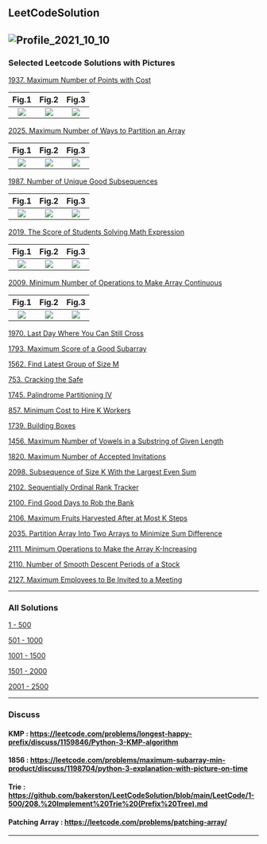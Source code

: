 ## LeetCodeSolution
![Profile_2021_10_10](https://github.com/bakerston/Leetcode-Solution/blob/main/IMG/lc_profile.PNG)
---
### Selected Leetcode Solutions with Pictures

[1937. Maximum Number of Points with Cost](https://leetcode.com/problems/maximum-number-of-points-with-cost/discuss/1344908/C%2B%2BJavaPython-3-DP-Explanation-with-pictures.)


Fig.1 |  Fig.2 |  Fig.3
:-------------------------:|:-------------------------: |:-------------------------:
![](https://github.com/bakerston/Leetcode-Solution/blob/main/IMG/readme/6d117416-9210-4f4a-a5e0-57ce6fe97f52_1626580904.2815344.png)  | ![](https://github.com/bakerston/Leetcode-Solution/blob/main/IMG/readme/045c5759-54ba-4189-8af4-9d8888fd8053_1626580896.5886753.png) | ![](https://github.com/bakerston/Leetcode-Solution/blob/main/IMG/readme/90ed4b4f-68d7-4990-860a-e7efb5030db7_1626580911.6756952.png)


[2025. Maximum Number of Ways to Partition an Array](https://leetcode.com/problems/maximum-number-of-ways-to-partition-an-array/discuss/1507271/pythoncpp-explanation-with-pictures-on)

Fig.1 |  Fig.2 |  Fig.3
:-------------------------:|:-------------------------: |:-------------------------:
![](https://github.com/bakerston/Leetcode-Solution/blob/main/IMG/readme/2025_1.png) | ![](https://github.com/bakerston/Leetcode-Solution/blob/main/IMG/readme/2025_2.png) | ![](https://github.com/bakerston/Leetcode-Solution/blob/main/IMG/readme/2025_3.png) 

[1987. Number of Unique Good Subsequences](https://leetcode.com/problems/number-of-unique-good-subsequences/discuss/1431885/python-explanation-with-pictures)

Fig.1 |  Fig.2 |  Fig.3
:-------------------------:|:-------------------------: |:-------------------------:
![](https://github.com/bakerston/Leetcode-Solution/blob/main/IMG/readme/f2ddaef1-c938-4219-92bb-e9a91eec0cac_1630209787.9875412.png) | ![](https://github.com/bakerston/Leetcode-Solution/blob/main/IMG/readme/752ce536-33b0-4368-b996-9646af0e1fb1_1630209791.2866592.png) | ![](https://github.com/bakerston/Leetcode-Solution/blob/main/IMG/readme/6a670b68-3248-452c-90c2-cc0cda27722e_1630209794.4180772.png) 

[2019. The Score of Students Solving Math Expression](https://leetcode.com/problems/the-score-of-students-solving-math-expression/discuss/1486306/pythonjava-explanation-with-pictures-dp)

Fig.1 |  Fig.2 |  Fig.3
:-------------------------:|:-------------------------: |:-------------------------:
![](https://github.com/bakerston/Leetcode-Solution/blob/main/IMG/readme/2019_1.png) | ![](https://github.com/bakerston/Leetcode-Solution/blob/main/IMG/readme/2019_2.png) | ![](https://github.com/bakerston/Leetcode-Solution/blob/main/IMG/readme/2019_3.png) 

[2009. Minimum Number of Operations to Make Array Continuous](https://leetcode.com/problems/minimum-number-of-operations-to-make-array-continuous/discuss/1470900/Python-Explanation-with-Pictures-Binary-Search)

Fig.1 |  Fig.2 |  Fig.3
:-------------------------:|:-------------------------: |:-------------------------:
![](https://github.com/bakerston/Leetcode-Solution/blob/main/IMG/readme/2009_1.png) | ![](https://github.com/bakerston/Leetcode-Solution/blob/main/IMG/readme/2009_2.png) | ![](https://github.com/bakerston/Leetcode-Solution/blob/main/IMG/readme/2009_3.png) 


[1970. Last Day Where You Can Still Cross](https://leetcode.com/problems/last-day-where-you-can-still-cross/discuss/1403988/python-3-union-find-join-the-water-not-the-land-explanation-with-pictures)

[1793. Maximum Score of a Good Subarray](https://leetcode.com/problems/maximum-score-of-a-good-subarray/discuss/1109684/Python-3-Stack-based-solution-O(n)-with-explanation.)

[1562. Find Latest Group of Size M](https://leetcode.com/problems/find-latest-group-of-size-m/discuss/1049746/python-3-with-explaination)

[753. Cracking the Safe](https://leetcode.com/problems/cracking-the-safe/discuss/1152271/python-3-de-bruijn-sequence)

[1745. Palindrome Partitioning IV](https://leetcode.com/problems/palindrome-partitioning-iv/discuss/1045766/python-3-2d-matrix-dp)

[857. Minimum Cost to Hire K Workers](https://leetcode.com/problems/minimum-cost-to-hire-k-workers/discuss/1106406/Python-3-Min-Heap-O(NlogN)-with-explanation.)

[1739. Building Boxes](https://leetcode.com/problems/building-boxes/discuss/1049929/Python-3)

[1456. Maximum Number of Vowels in a Substring of Given Length](https://leetcode.com/problems/maximum-number-of-vowels-in-a-substring-of-given-length/)

[1820. Maximum Number of Accepted Invitations](https://leetcode.com/problems/maximum-number-of-accepted-invitations/discuss/1148092/Python-3Hungarian-Algorithm-with-Graph-explanation)

[2098. Subsequence of Size K With the Largest Even Sum](https://leetcode.com/problems/subsequence-of-size-k-with-the-largest-even-sum/discuss/1620891/python-3-sort-explanation-with-pictures)

[2102. Sequentially Ordinal Rank Tracker](https://leetcode.com/problems/sequentially-ordinal-rank-tracker/discuss/1623309/python-explanation-with-pictures-min-heap)

[2100. Find Good Days to Rob the Bank](https://leetcode.com/problems/find-good-days-to-rob-the-bank/discuss/1623415/python-explanation-with-pictures-prefix-sum)

[2106. Maximum Fruits Harvested After at Most K Steps](https://leetcode.com/problems/maximum-fruits-harvested-after-at-most-k-steps/discuss/1624232/python-explanation-with-pictures-2-solutions)

[2035. Partition Array Into Two Arrays to Minimize Sum Difference](https://leetcode.com/problems/partition-array-into-two-arrays-to-minimize-sum-difference/discuss/1630774/python-explanation-with-pictures-binary-search)

[2111. Minimum Operations to Make the Array K-Increasing](https://leetcode.com/problems/minimum-operations-to-make-the-array-k-increasing/discuss/1635026/python-explanation-with-pictures-lis)

[2110. Number of Smooth Descent Periods of a Stock](https://leetcode.com/problems/number-of-smooth-descent-periods-of-a-stock/discuss/1635104/python-explanation-with-pictures)

[2127. Maximum Employees to Be Invited to a Meeting](https://leetcode.com/problems/maximum-employees-to-be-invited-to-a-meeting/discuss/1661178/explanation-with-pictures)

---
### All Solutions
[1 - 500](https://github.com/bakerston/LeetCodeSolution/tree/main/LeetCode/1-500) 

[501 - 1000](https://github.com/bakerston/LeetCodeSolution/tree/main/LeetCode/501-1000) 

[1001 - 1500](https://github.com/bakerston/LeetCodeSolution/tree/main/LeetCode/1001-1500)

[1501 - 2000](https://github.com/bakerston/LeetCodeSolution/tree/main/LeetCode/1501-2000)

[2001 - 2500](https://github.com/bakerston/LeetCodeSolution/tree/main/LeetCode/2001-2500)





---
### Discuss
#### KMP : https://leetcode.com/problems/longest-happy-prefix/discuss/1159846/Python-3-KMP-algorithm
#### 1856 : https://leetcode.com/problems/maximum-subarray-min-product/discuss/1198704/python-3-explanation-with-picture-on-time
#### Trie : https://github.com/bakerston/LeetCodeSolution/blob/main/LeetCode/1-500/208.%20Implement%20Trie%20(Prefix%20Tree).md
#### Patching Array : https://leetcode.com/problems/patching-array/
---

